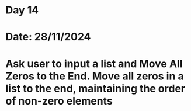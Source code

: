 # Day 14
# Date: 28/11/2024
# Ask user to input a list and Move All Zeros to the End. Move all zeros in a list to the end, maintaining the order of non-zero elements
